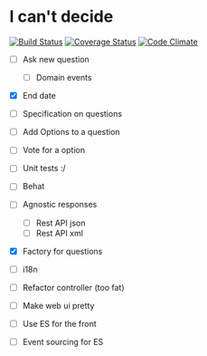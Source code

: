 # I can't decide

[![Build Status](https://travis-ci.org/gbprod/icantdecide.svg?branch=master)](https://travis-ci.org/gbprod/icantdecide)
[![Coverage Status](https://coveralls.io/repos/github/gbprod/icantdecide/badge.svg?branch=master)](https://coveralls.io/github/gbprod/icantdecide?branch=master)
[![Code Climate](https://codeclimate.com/github/gbprod/icantdecide/badges/gpa.svg)](https://codeclimate.com/github/gbprod/icantdecide)

 * [ ] Ask new question
    * [ ] Domain events
 * [x] End date 
 * [ ] Specification on questions

 * [ ] Add Options to a question
 * [ ] Vote for a option
 * [ ] Unit tests :/
 * [ ] Behat
 * [ ] Agnostic responses
    * [ ] Rest API json
    * [ ] Rest API xml
 * [x] Factory for questions
 * [ ] i18n
 * [ ] Refactor controller (too fat)
 * [ ] Make web ui pretty
 * [ ] Use ES for the front
 * [ ] Event sourcing for ES
